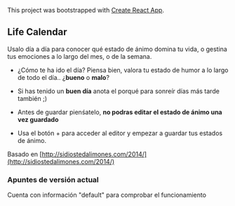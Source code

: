 This project was bootstrapped with [Create React App](https://github.com/facebook/create-react-app).

## Life Calendar

Usalo día a día para conocer qué estado de ánimo domina tu vida, o gestina tus emociones a lo largo del mes, o de la semana.

- ¿Cómo te ha ido el día? Piensa bien, valora tu estado de humor a lo largo de todo el día.. ¿**bueno** o **malo**?

- Si has tenido un **buen día** anota el porqué para sonreír días más tarde también ;)

- Antes de guardar pienśatelo, **no podras editar el estado de ánimo una vez guardado**

- Usa el botón + para acceder al editor y empezar a guardar tus estados de ánimo.

Basado en [http://sidiostedalimones.com/2014/](http://sidiostedalimones.com/2014/)



### Apuntes de versión actual
Cuenta con información "default" para comprobar el funcionamiento

